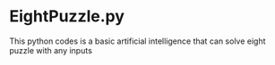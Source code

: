 # EightPuzzle.py
This python codes is a basic artificial intelligence that can solve eight puzzle with any inputs 
